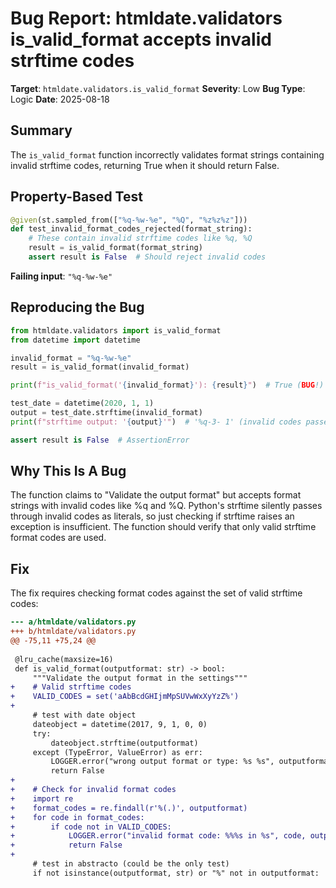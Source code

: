 # Bug Report: htmldate.validators is_valid_format accepts invalid strftime codes

**Target**: `htmldate.validators.is_valid_format`
**Severity**: Low
**Bug Type**: Logic
**Date**: 2025-08-18

## Summary

The `is_valid_format` function incorrectly validates format strings containing invalid strftime codes, returning True when it should return False.

## Property-Based Test

```python
@given(st.sampled_from(["%q-%w-%e", "%Q", "%z%z%z"]))
def test_invalid_format_codes_rejected(format_string):
    # These contain invalid strftime codes like %q, %Q
    result = is_valid_format(format_string)
    assert result is False  # Should reject invalid codes
```

**Failing input**: `"%q-%w-%e"`

## Reproducing the Bug

```python
from htmldate.validators import is_valid_format
from datetime import datetime

invalid_format = "%q-%w-%e"
result = is_valid_format(invalid_format)

print(f"is_valid_format('{invalid_format}'): {result}")  # True (BUG!)

test_date = datetime(2020, 1, 1)
output = test_date.strftime(invalid_format)
print(f"strftime output: '{output}'")  # '%q-3- 1' (invalid codes passed through)

assert result is False  # AssertionError
```

## Why This Is A Bug

The function claims to "Validate the output format" but accepts format strings with invalid codes like %q and %Q. Python's strftime silently passes through invalid codes as literals, so just checking if strftime raises an exception is insufficient. The function should verify that only valid strftime format codes are used.

## Fix

The fix requires checking format codes against the set of valid strftime codes:

```diff
--- a/htmldate/validators.py
+++ b/htmldate/validators.py
@@ -75,11 +75,24 @@
 
 @lru_cache(maxsize=16)
 def is_valid_format(outputformat: str) -> bool:
     """Validate the output format in the settings"""
+    # Valid strftime codes
+    VALID_CODES = set('aAbBcdGHIjmMpSUVwWxXyYzZ%')
+    
     # test with date object
     dateobject = datetime(2017, 9, 1, 0, 0)
     try:
         dateobject.strftime(outputformat)
     except (TypeError, ValueError) as err:
         LOGGER.error("wrong output format or type: %s %s", outputformat, err)
         return False
+    
+    # Check for invalid format codes
+    import re
+    format_codes = re.findall(r'%(.)', outputformat)
+    for code in format_codes:
+        if code not in VALID_CODES:
+            LOGGER.error("invalid format code: %%%s in %s", code, outputformat)
+            return False
+    
     # test in abstracto (could be the only test)
     if not isinstance(outputformat, str) or "%" not in outputformat:
```